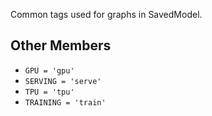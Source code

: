 Common tags used for graphs in SavedModel.
## Other Members
- `GPU = 'gpu'`
- `SERVING = 'serve'`
- `TPU = 'tpu'`
- `TRAINING = 'train'`
